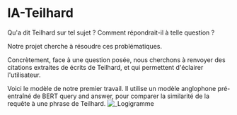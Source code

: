 # IA-Teilhard

Qu'a dit Teilhard sur tel sujet ? Comment répondrait-il à telle question ?

Notre projet cherche à résoudre ces problématiques.

Concrètement, face à une question posée, nous cherchons à renvoyer des citations extraites de écrits de Teilhard, et qui permettent d'éclairer l'utilisateur.

Voici le modèle de notre premier travail. Il utilise un modèle anglophone pré-entraîné de BERT query and answer, pour comparer la similarité de la requête à une phrase de Teilhard.
![_Logigramme](https://user-images.githubusercontent.com/92787100/231605235-8d036c1f-0d41-4a50-a558-174e9a292c0b.png)
